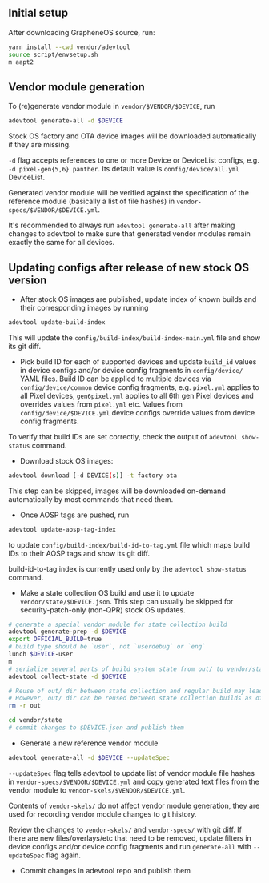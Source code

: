 ## Initial setup 

After downloading GrapheneOS source, run:
```bash
yarn install --cwd vendor/adevtool
source script/envsetup.sh
m aapt2
```

## Vendor module generation

To (re)generate vendor module in `vendor/$VENDOR/$DEVICE`, run
```bash
adevtool generate-all -d $DEVICE
```
Stock OS factory and OTA device images will be downloaded automatically if they are missing.

`-d` flag accepts references to one or more Device or DeviceList configs, e.g. `-d pixel-gen{5,6} panther`.
Its default value is `config/device/all.yml` DeviceList.

Generated vendor module will be verified against the specification of the reference module (basically a list of file hashes)
in `vendor-specs/$VENDOR/$DEVICE.yml`.

It's recommended to always run `adevtool generate-all` after making changes to adevtool to make sure that generated 
vendor modules remain exactly the same for all devices.

## Updating configs after release of new stock OS version

- After stock OS images are published, update index of known builds and their corresponding images by running
```bash
adevtool update-build-index
```

This will update the `config/build-index/build-index-main.yml` file and show its git diff.

- Pick build ID for each of supported devices and update `build_id` values in device configs and/or device config fragments 
in `config/device/` YAML files. Build ID can be applied to multiple devices via `config/device/common` device config fragments,
e.g. `pixel.yml` applies to all Pixel devices, `gen6pixel.yml` applies to all 6th gen Pixel devices and overrides values
from `pixel.yml` etc. Values from `config/device/$DEVICE.yml` device configs override values from device config fragments.

To verify that build IDs are set correctly, check the output of `adevtool show-status` command.

- Download stock OS images:
```bash
adevtool download [-d DEVICE(s)] -t factory ota
```
This step can be skipped, images will be downloaded on-demand automatically by most commands that need them.

- Once AOSP tags are pushed, run  
```bash
adevtool update-aosp-tag-index
```

to update `config/build-index/build-id-to-tag.yml` file which maps build IDs to their AOSP tags and show its
git diff.

build-id-to-tag index is currently used only by the `adevtool show-status` command.

- Make a state collection OS build and use it to update `vendor/state/$DEVICE.json`.
This step can usually be skipped for security-patch-only (non-QPR) stock OS updates.
```bash 
# generate a special vendor module for state collection build
adevtool generate-prep -d $DEVICE
export OFFICIAL_BUILD=true
# build type should be `user`, not `userdebug` or `eng`
lunch $DEVICE-user
m 
# serialize several parts of build system state from out/ to vendor/state/$DEVICE.json
adevtool collect-state -d $DEVICE

# Reuse of out/ dir between state collection and regular build may lead to bad builds.
# However, out/ dir can be reused between state collection builds as of Android 13 QPR3
rm -r out

cd vendor/state
# commit changes to $DEVICE.json and publish them
```

- Generate a new reference vendor module
```bash 
adevtool generate-all -d $DEVICE --updateSpec
```

`--updateSpec` flag tells adevtool to update list of vendor module file hashes in `vendor-specs/$VENDOR/$DEVICE.yml` 
and copy generated text files from the vendor module to `vendor-skels/$VENDOR/$DEVICE.yml`. 

Contents of `vendor-skels/` do not affect vendor module generation, they are used for recording vendor module changes to 
git history. 

Review the changes to `vendor-skels/` and `vendor-specs/` with git diff. If there are new files/overlays/etc that need
to be removed, update filters in device configs and/or device config fragments and run `generate-all` with `--updateSpec`
flag again.

- Commit changes in adevtool repo and publish them 

